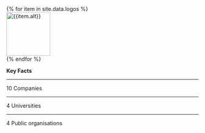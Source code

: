 <style type="text/css" media="screen">
img.thumbnail {
  height:115px;
}
</style>

<div class="container">
<div class="row text-center text-lg-left">
<div class="col-xs-8" id="logo_matrix">
  {% for item in site.data.logos %}
    <div class="col-lg-3 col-md-4 col-xs-6"><a href="{{item.link}}" class="d-block mb-4 h-100"><img class="thumbnail " src="/assets/images/logos/{{item.logo}}" alt="{{item.alt}}"></a></div>
  {% endfor %}
</div>
<div class="col-xs-4" markdown="1">

__Key Facts__

---

10 Companies

---

4 Universities

---

4 Public organisations

</div>
</div>
</div>